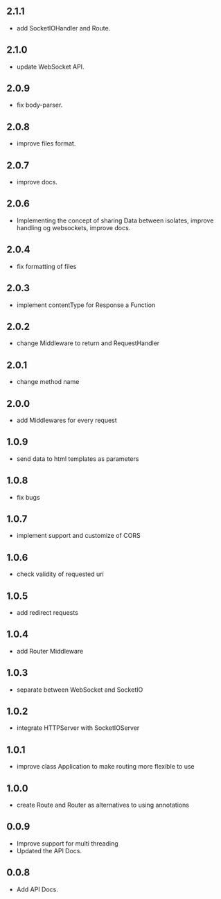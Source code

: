 ## 2.1.1

- add SocketIOHandler and Route.
## 2.1.0

- update WebSocket API.

## 2.0.9

- fix body-parser.

## 2.0.8

- improve files format.

## 2.0.7

- improve docs.

## 2.0.6

- Implementing the concept of sharing Data between isolates, improve handling og websockets, improve
  docs.

## 2.0.4

- fix formatting of files

## 2.0.3

- implement contentType for Response a Function

## 2.0.2

- change Middleware to return and RequestHandler

## 2.0.1

- change method name

## 2.0.0

- add Middlewares for every request

## 1.0.9

- send data to html templates as parameters

## 1.0.8

- fix bugs

## 1.0.7

- implement support and customize of CORS

## 1.0.6

- check validity of requested uri

## 1.0.5

- add redirect requests

## 1.0.4

- add Router Middleware

## 1.0.3

- separate between WebSocket and SocketIO

## 1.0.2

- integrate HTTPServer with SocketIOServer

## 1.0.1

- improve class Application to make routing more flexible to use

## 1.0.0

- create Route and Router as alternatives to using annotations

## 0.0.9

- Improve support for multi threading
- Updated the API Docs.

## 0.0.8

- Add API Docs.
